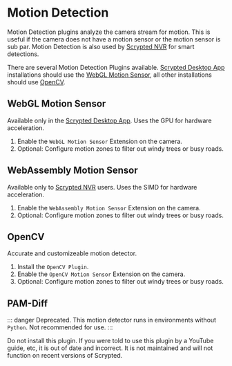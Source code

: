 # Motion Detection

Motion Detection plugins analyze the camera stream for motion. This is useful if the camera does not have a motion sensor or the motion sensor is sub par. Motion Detection is also used by [Scrypted NVR](/scrypted-nvr/) for smart detections.

There are several Motion Detection Plugins available. [Scrypted Desktop App](/desktop-application) installations should use the [WebGL Motion Sensor](#webgl-motion-sensor), all other installations should use [OpenCV](#opencv).

## WebGL Motion Sensor

Available only in the [Scrypted Desktop App](/desktop-application). Uses the GPU for hardware acceleration.

1. Enable the `WebGL Motion Sensor` Extension on the camera.
2. Optional: Configure motion zones to filter out windy trees or busy roads.

## WebAssembly Motion Sensor

Available only to [Scrypted NVR](/scrypted-nvr/) users. Uses the SIMD for hardware acceleration.

1. Enable the `WebAssembly Motion Sensor` Extension on the camera.
2. Optional: Configure motion zones to filter out windy trees or busy roads.

## OpenCV

Accurate and customizeable motion detector.

1. Install the `OpenCV Plugin`.
2. Enable the `OpenCV Motion Sensor` Extension on the camera.
3. Optional: Configure motion zones to filter out windy trees or busy roads.

## PAM-Diff

::: danger
Deprecated. This motion detector runs in environments without `Python`. Not recommended for use.
:::

Do not install this plugin. If you were told to use this plugin by a YouTube guide, etc, it is out of date and incorrect. It is not maintained and will not function on recent versions of Scrypted.
